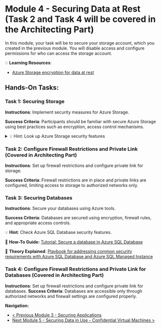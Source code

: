 # Module 4 - Securing Data at Rest (Task 2 and Task 4 will be covered in the Architecting Part)

In this module, your task will be to secure your storage account, which you created in the previous module. You will disable access and configure permissions for who can access the storage account.

💡 **Learning Resources**:
- [Azure Storage encryption for data at rest](https://learn.microsoft.com/en-us/azure/storage/common/storage-service-encryption?toc=%2Fazure%2Fstorage%2Fblobs%2Ftoc.json&bc=%2Fazure%2Fstorage%2Fblobs%2Fbreadcrumb%2Ftoc.json)

## Hands-On Tasks:

### Task 1: Securing Storage
**Instructions**: Implement security measures for Azure Storage.

**Success Criteria**: Participants should be familiar with secure Azure Storage using best practices such as encryption, access control mechanisms.

<details close>
<summary>💡 Hint: Look up Azure Storage security features </summary>
<br>

Review the [Security recommendations for Blob storage](https://learn.microsoft.com/en-us/azure/storage/blobs/security-recommendations).

</details>

### Task 2: Configure Firewall Restrictions and Private Link (Covered in Architecting Part)
**Instructions**: Set up firewall restrictions and configure private link for storage.

**Success Criteria**: Firewall restrictions are in place and private links are configured, limiting access to storage to authorized networks only.

### Task 3: Securing Databases
**Instructions**: Secure your databases using Azure tools.

**Success Criteria**: Databases are secured using encryption, firewall rules, and appropriate access controls.

💡 **Hint**: Check Azure SQL Database security features.

📘 **How-To Guide:** [Tutorial: Secure a database in Azure SQL Database]( https://learn.microsoft.com/en-us/azure/azure-sql/database/secure-database-tutorial?view=azuresql)

📘 **Theory Explained**: [Playbook for addressing common security requirements with Azure SQL Database and Azure SQL Managed Instance](https://learn.microsoft.com/en-us/azure/azure-sql/database/security-best-practice?view=azuresql)

### Task 4: Configure Firewall Restrictions and Private Link for Databases (Covered in Architecting Part)
**Instructions**: Set up firewall restrictions and configure private link for databases.
**Success Criteria**: Databases are accessible only through authorized networks and firewall settings are configured properly.

**Navigation:**
- [< Previous Module 3 - Securing Applications](../module-3/README.md)
- [Next Module 5 - Securing Data in Use - Confidential Virtual Machines >](../module-5/README.md)
```